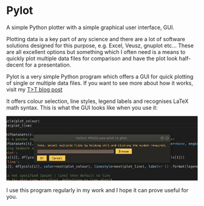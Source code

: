 # Pylot
A simple Python plotter with a simple graphical user interface, GUI.

Plotting data is a key part of any science and there are a lot of software solutions designed for this purpose, e.g. Excel, Veusz, gnuplot etc... These are all excellent options but something which I often need is a means to quickly plot multiple data files for comparison and have the plot look half-decent for a presentation. 

Pylot is a very simple Python program which offers a GUI for quick plotting of single or multiple data files. If you want to see more about how it works, visit my [T>T blog post](https://adambaskerville.github.io/posts/PythonGUIPlotter/)

It offers colour selection, line styles, legend labels and recognises LaTeX math syntax. This is what the GUI looks like when you use it:

![](https://raw.githubusercontent.com/adambaskerville/adambaskerville.github.io/master/assets/img/PlotterGUI.gif)

I use this program regularly in my work and I hope it can prove useful for you.
